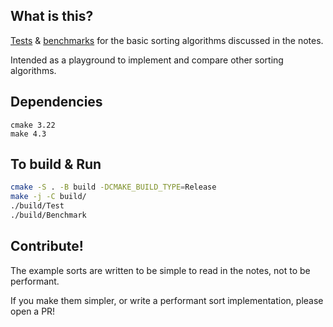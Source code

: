 ## What is this?
[Tests](tests.cpp) & [benchmarks](benchmarks.cpp) for the basic sorting algorithms discussed in the notes.

Intended as a playground to implement and compare other sorting algorithms.

## Dependencies
```
cmake 3.22
make 4.3
```

## To build & Run
```bash
cmake -S . -B build -DCMAKE_BUILD_TYPE=Release
make -j -C build/
./build/Test
./build/Benchmark
```

## Contribute!
The example sorts are written to be simple to read in the notes, not to be performant. 

If you make them simpler, or write a performant sort implementation, please open a PR!
